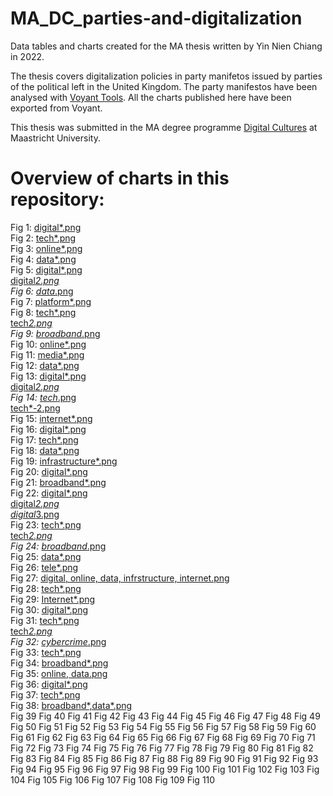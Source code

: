 # MA_DC_parties-and-digitalization

Data tables and charts created for the MA thesis written by Yin Nien Chiang in 2022.

The thesis covers digitalization policies in party manifetos issued by parties of the political left in the United Kingdom.
The party manifestos have been analysed with [Voyant Tools](https://voyant-tools.org/). All the charts published here have been exported from Voyant.

This thesis was submitted in the MA degree programme [Digital Cultures](https://www.maastrichtuniversity.nl/education/master/media-studies-digital-cultures) at Maastricht University.

# Overview of charts in this repository:

Fig 1: <a href="https://github.com/MonikaBarget/MA_DC_parties-and-digitalization/blob/main/Labour%20Party-2019/digital*.png">digital*.png</a></br>
Fig 2: <a href="https://github.com/MonikaBarget/MA_DC_parties-and-digitalization/blob/main/Labour%20Party-2019/tech*.png">tech*.png</a></br>
Fig 3: <a href="https://github.com/MonikaBarget/MA_DC_parties-and-digitalization/blob/main/Labour%20Party-2019/online*.png">online*.png</a></br>
Fig 4: <a href="https://github.com/MonikaBarget/MA_DC_parties-and-digitalization/blob/main/Labour%20Party-2019/data*.png">data*.png</a></br>
Fig 5: <a href="https://github.com/MonikaBarget/MA_DC_parties-and-digitalization/blob/main/Labour%20party%202020-digital%20policy/digital*.png">digital*.png</a></br> <a href="https://github.com/MonikaBarget/MA_DC_parties-and-digitalization/blob/main/Labour%20party%202020-digital%20policy/digital*2.png">digital*2.png</a></br>
Fig 6: <a href="https://github.com/MonikaBarget/MA_DC_parties-and-digitalization/blob/main/Labour%20party%202020-digital%20policy/data*.png">data*.png</a></br>
Fig 7: <a href="https://github.com/MonikaBarget/MA_DC_parties-and-digitalization/blob/main/Labour%20party%202020-digital%20policy/platform*.png">platform*.png</a></br>
Fig 8: <a href="https://github.com/MonikaBarget/MA_DC_parties-and-digitalization/blob/main/Liberal%20Democrats_2019/tech*.png">tech*.png</a></br><a href="https://github.com/MonikaBarget/MA_DC_parties-and-digitalization/blob/main/Liberal%20Democrats_2019/tech*2.png">tech*2.png</a></br>
Fig 9: <a href="https://github.com/MonikaBarget/MA_DC_parties-and-digitalization/blob/main/Liberal%20Democrats_2019/broadband*.png">broadband*.png</a></br>
Fig 10: <a href="https://github.com/MonikaBarget/MA_DC_parties-and-digitalization/blob/main/Liberal%20Democrats_2019/online*.png">online*.png</a></br>
Fig 11: <a href="https://github.com/MonikaBarget/MA_DC_parties-and-digitalization/blob/main/Liberal%20Democrats_2019/media*.png">media*.png</a></br>
Fig 12: <a href="https://github.com/MonikaBarget/MA_DC_parties-and-digitalization/blob/main/Liberal%20Democrats_2019/data*.png">data*.png</a></br>
Fig 13: <a href="https://github.com/MonikaBarget/MA_DC_parties-and-digitalization/blob/main/SNP-2021/digital*.png">digital*.png</a></br><a href="https://github.com/MonikaBarget/MA_DC_parties-and-digitalization/blob/main/SNP-2021/digital*2.png">digital*2.png</a></br>
Fig 14: <a href="https://github.com/MonikaBarget/MA_DC_parties-and-digitalization/blob/main/SNP-2021/tech*.png">tech*.png</a></br><a href="https://github.com/MonikaBarget/MA_DC_parties-and-digitalization/blob/main/SNP-2021/tech*-2.png">tech*-2.png</a></br>
Fig 15: <a href="https://github.com/MonikaBarget/MA_DC_parties-and-digitalization/blob/main/SNP-2021/internet*.png">internet*.png</a></br>
Fig 16: <a href="https://github.com/MonikaBarget/MA_DC_parties-and-digitalization/blob/main/Sinn%20Féin%202020/digital*.png">digital*.png</a></br>
Fig 17: <a href="https://github.com/MonikaBarget/MA_DC_parties-and-digitalization/blob/main/Sinn%20Féin%202020/tech*.png">tech*.png</a></br>
Fig 18: <a href="https://github.com/MonikaBarget/MA_DC_parties-and-digitalization/blob/main/Sinn%20Féin%202020/data*.png">data*.png</a></br>
Fig 19: <a href="https://github.com/MonikaBarget/MA_DC_parties-and-digitalization/blob/main/Sinn%20Féin%202020/infrastructure*.png">infrastructure*.png</a></br>
Fig 20: <a href="https://github.com/MonikaBarget/MA_DC_parties-and-digitalization/blob/main/Sinn%20Féin%202022/digital*.png">digital*.png</a></br>
Fig 21: <a href="https://github.com/MonikaBarget/MA_DC_parties-and-digitalization/blob/main/Sinn%20Féin%202022/broadband*.png">broadband*.png</a></br>
Fig 22: <a href="https://github.com/MonikaBarget/MA_DC_parties-and-digitalization/blob/main/Plaid_Cymru_2021/digital*.png">digital*.png</a></br><a href="https://github.com/MonikaBarget/MA_DC_parties-and-digitalization/blob/main/Plaid_Cymru_2021/digital*2.png">digital*2.png</a></br> <a href="https://github.com/MonikaBarget/MA_DC_parties-and-digitalization/blob/main/Plaid_Cymru_2021/digital*3.png">digital*3.png</a></br>
Fig 23: <a href="https://github.com/MonikaBarget/MA_DC_parties-and-digitalization/blob/main/Plaid_Cymru_2021/tech*.png">tech*.png</a></br> <a href="https://github.com/MonikaBarget/MA_DC_parties-and-digitalization/blob/main/Plaid_Cymru_2021/tech*2.png">tech*2.png</a></br>
Fig 24: <a href="https://github.com/MonikaBarget/MA_DC_parties-and-digitalization/blob/main/Plaid_Cymru_2021/broadband*.png">broadband*.png</a></br>
Fig 25: <a href="https://github.com/MonikaBarget/MA_DC_parties-and-digitalization/blob/main/Plaid_Cymru_2021/data*.png">data*.png</a></br>
Fig 26: <a href="https://github.com/MonikaBarget/MA_DC_parties-and-digitalization/blob/main/Plaid_Cymru_2021/tele*.png">tele*.png</a></br>
Fig 27: <a href="https://github.com/MonikaBarget/MA_DC_parties-and-digitalization/blob/main/Plaid_Cymru_2022/digital%2C%20online%2C%20data%2C%20infrstructure%2C%20internet.png">digital, online, data, infrstructure, internet.png</a></br>
Fig 28: <a href="https://github.com/MonikaBarget/MA_DC_parties-and-digitalization/blob/main/Alliance%20Party%20of%20Northern%20Ireland-2019/tech*.png">tech*.png</a></br>
Fig 29: <a href="https://github.com/MonikaBarget/MA_DC_parties-and-digitalization/blob/main/Alliance%20Party%20of%20Northern%20Ireland-2019/Internet*.png">Internet*.png</a></br>
Fig 30: <a href="https://github.com/MonikaBarget/MA_DC_parties-and-digitalization/blob/main/Alliance%20Party%20of%20Northern%20Ireland-2022/digital*.png">digital*.png</a></br>
Fig 31: <a href="https://github.com/MonikaBarget/MA_DC_parties-and-digitalization/blob/main/Alliance%20Party%20of%20Northern%20Ireland-2022/tech*.png">tech*.png</a></br> <a href="https://github.com/MonikaBarget/MA_DC_parties-and-digitalization/blob/main/Alliance%20Party%20of%20Northern%20Ireland-2022/tech*2.png">tech*2.png</a></br>
Fig 32: <a href="https://github.com/MonikaBarget/MA_DC_parties-and-digitalization/blob/main/Alliance%20Party%20of%20Northern%20Ireland-2022/cybercrime*.png">cybercrime*.png</a></br>
Fig 33: <a href="https://github.com/MonikaBarget/MA_DC_parties-and-digitalization/blob/main/SDLP_2022/tech*.png">tech*.png</a></br>
Fig 34: <a href="https://github.com/MonikaBarget/MA_DC_parties-and-digitalization/blob/main/SDLP_2022/broadband*.png">broadband*.png</a></br>
Fig 35: <a href="https://github.com/MonikaBarget/MA_DC_parties-and-digitalization/blob/main/SDLP_2022/online%2C%20data.png">online, data.png</a></br>
Fig 36: <a href="https://github.com/MonikaBarget/MA_DC_parties-and-digitalization/blob/main/Greenparty_2019/digital*.png">digital*.png</a></br>
Fig 37: <a href="https://github.com/MonikaBarget/MA_DC_parties-and-digitalization/blob/main/Greenparty_2019/tech*.png">tech*.png</a></br>
Fig 38: <a href="https://github.com/MonikaBarget/MA_DC_parties-and-digitalization/blob/main/Greenparty_2019/broadband*%2Cdata*.png">broadband*,data*.png</a></br>
Fig 39
Fig 40
Fig 41
Fig 42
Fig 43
Fig 44
Fig 45
Fig 46
Fig 47
Fig 48
Fig 49
Fig 50
Fig 51
Fig 52
Fig 53
Fig 54
Fig 55
Fig 56
Fig 57
Fig 58
Fig 59
Fig 60
Fig 61
Fig 62
Fig 63
Fig 64
Fig 65
Fig 66
Fig 67
Fig 68
Fig 69
Fig 70
Fig 71
Fig 72
Fig 73
Fig 74
Fig 75
Fig 76
Fig 77
Fig 78
Fig 79
Fig 80
Fig 81
Fig 82
Fig 83
Fig 84
Fig 85
Fig 86
Fig 87
Fig 88
Fig 89
Fig 90
Fig 91
Fig 92
Fig 93
Fig 94
Fig 95
Fig 96
Fig 97
Fig 98
Fig 99
Fig 100
Fig 101
Fig 102
Fig 103
Fig 104
Fig 105
Fig 106
Fig 107
Fig 108
Fig 109
Fig 110

